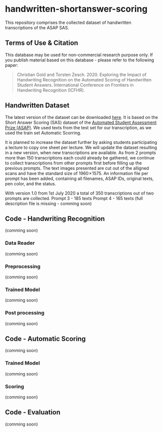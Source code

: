 # handwritten-shortanswer-scoring

This repository comprises the collected dataset of handwritten transcriptions of the ASAP SAS.  

## Terms of Use & Citation
This database may be used for non-commercial research purpose only. 
If you publish material based on this database - please refer to the following paper:

> Christian Gold and Torsten Zesch. 2020. Exploring the Impact of Handwriting Recognition on the Automated Scoring of Handwritten Student Answers. International Conference on Frontiers in Handwriting Recognition (ICFHR).

## Handwritten Dataset
The latest version of the dataset can be downloaded [here](https://www.ltl.uni-due.de/content/6-software/handwritten-asap-sas-v1.zip).
It is based on the Short Answer Scoring (SAS) dataset of the [Automated Student Assessment Prize (ASAP)](https://www.kaggle.com/c/asap-sas).
We used texts from the test set for our transcription, as we used the train set Automatic Scorring.

It is planned to increase the dataset further by asking students participating a lecture to copy one sheet per lecture. 
We will update the dataset resulting in a new version, when new transcriptions are available. 
As from 2 prompts more than 150 transcriptions each could already be gathered, we continue to collect transcriptions from other prompts first before filling up the previous prompts. 
The text images presented are cut out of the alligned scans and have the standard size of 1960 × 1575.
An information file per prompt has been added, containing all filenames, ASAP IDs, original texts, pen color, and the status.

With version 1.0 from 1st July 2020 a total of 350 transcriptions out of two prompts are collected.
Prompt 3 - 185 texts
Prompt 4 - 165 texts (full description file is missing - comming soon)

## Code - Handwriting Recognition 
(comming soon)
### Data Reader
(comming soon)
### Preprocessing
(comming soon)
### Trained Model
(comming soon)
### Post processing
(comming soon)
## Code - Automatic Scoring
(comming soon)
### Trained Model
(comming soon)
### Scoring
(comming soon)
## Code - Evaluation
(comming soon)
